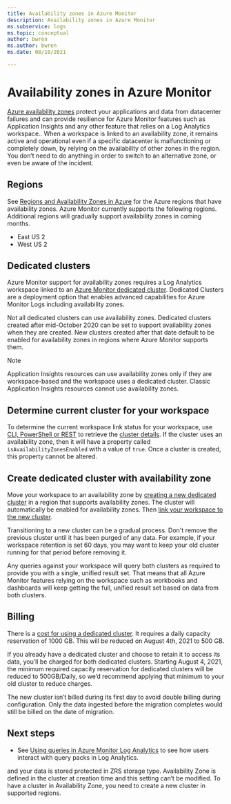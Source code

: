 ```yaml
---
title: Availability zones in Azure Monitor
description: Availability zones in Azure Monitor 
ms.subservice: logs
ms.topic: conceptual
author: bwren
ms.author: bwren
ms.date: 08/18/2021

---
```


# Availability zones in Azure Monitor

[Azure availability zones](../../availability-zones/az-overview.md) protect your applications and data from datacenter failures and can provide resilience for Azure Monitor features such as Application Insights and any other feature that relies on a Log Analytics workspace.. When a workspace is linked to an availability zone, it remains active and operational even if a specific datacenter is malfunctioning or completely down, by relying on the availability of other zones in the region. You don’t need to do anything in order to switch to an alternative zone, or even be aware of the incident. 


## Regions
See [Regions and Availability Zones in Azure](https://azure.microsoft.com/global-infrastructure/geographies/#geographies) for the Azure regions that have availability zones. Azure Monitor currently supports the following regions. Additional regions will gradually support availability zones in coming months.

- East US 2
- West US 2

## Dedicated clusters
Azure Monitor support for availability zones requires a Log Analytics workspace linked to an [Azure Monitor dedicated cluster](logs-dedicated-clusters.md). Dedicated Clusters are a deployment option that enables advanced capabilities for Azure Monitor Logs including availability zones.

Not all dedicated clusters can use availability zones. Dedicated clusters created after mid-October 2020 can be set to support availability zones when they are created. New clusters created after that date default to be enabled for availability zones in regions where Azure Monitor supports them.


> [!NOTE]
> Application Insights resources can use availability zones only if they are workspace-based and the workspace uses a dedicated cluster. Classic Application Insights resources cannot use availability zones.


## Determine current cluster for your workspace
To determine the current workspace link status for your workspace, use [CLI, PowerShell or REST](logs-dedicated-clusters.md#check-workspace-link-status) to retrieve the [cluster details](logs-dedicated-clusters.md#check-cluster-provisioning-status). If the cluster uses an availability zone, then it will have a property called `isAvailabilityZonesEnabled` with a value of `true`. Once a cluster is created, this property cannot be altered.

## Create dedicated cluster with availability zone
Move your workspace to an availability zone by [creating a new dedicated cluster](logs-dedicated-clusters.md#create-a-dedicated-cluster) in a region that supports availability zones. The cluster will automatically be enabled for availability zones. Then [link your workspace to the new cluster](logs-dedicated-clusters.md#link-a-workspace-to-a-cluster).

Transitioning to a new cluster can be a gradual process. Don't remove the previous cluster until it has been purged of any data. For example, if your workspace retention is set 60 days, you may want to keep your old cluster running for that period before removing it.

Any queries against your workspace will query both clusters as required to provide you with a single, unified result set. That means that all Azure Monitor features relying on the workspace such as workbooks and dashboards will keep getting the full, unified result set based on data from both clusters.

## Billing
There is a [cost for using a dedicated cluster](logs-dedicated-clusters.md#create-a-dedicated-cluster). It requires a daily capacity reservation of 1000 GB. This will be reduced on August 4th, 2021 to 500 GB. 

If you already have a dedicated cluster and choose to retain it to access its data, you’ll be charged for both dedicated clusters. Starting August 4, 2021, the minimum required capacity reservation for dedicated clusters will be reduced to 500GB/Daily, so we’d recommend applying that minimum to your old cluster to reduce charges.

The new cluster isn’t billed during its first day to avoid double billing during configuration. Only the data ingested before the migration completes would still be billed on the date of migration. 


## Next steps

- See [Using queries in Azure Monitor Log Analytics](queries.md) to see how users interact with query packs in Log Analytics.


 and your data is stored protected in ZRS storage type. Availability Zone is defined in the cluster at creation time and this setting can’t be modified. To have a cluster in Availability Zone, you need to create a new cluster in supported regions.
